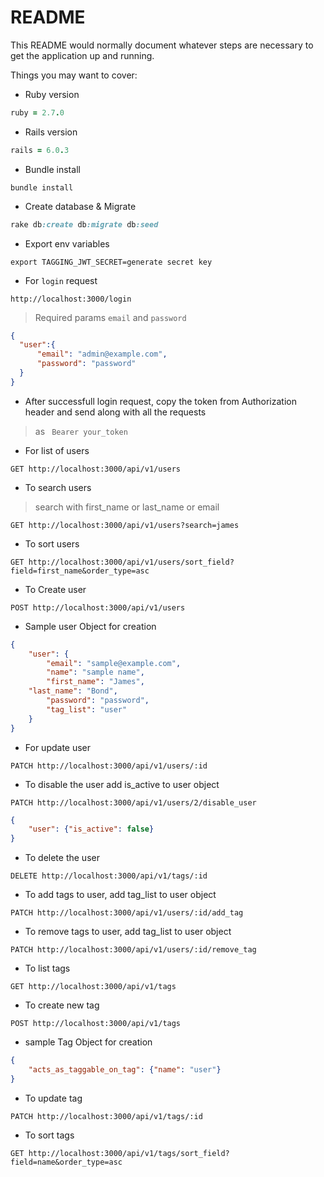 # README

This README would normally document whatever steps are necessary to get the
application up and running.

Things you may want to cover:

* Ruby version
```ruby
ruby = 2.7.0
```

* Rails version
```ruby
rails = 6.0.3
```
* Bundle install
```
bundle install
```
* Create database & Migrate
```ruby
rake db:create db:migrate db:seed
```

* Export env variables
```env
export TAGGING_JWT_SECRET=generate secret key
```
* For ` login ` request

```http
http://localhost:3000/login
```
> Required params ` email ` and ` password ` 
```json
{
  "user":{
	  "email": "admin@example.com",
	  "password": "password"
  }
}
```
* After successfull login request, copy the token from Authorization header and send along with all the requests

> as  ` Bearer your_token`

* For list of users
```http
GET http://localhost:3000/api/v1/users
```

* To search users
> search with first_name or last_name or email
```http
GET http://localhost:3000/api/v1/users?search=james
```

* To sort users
```http
GET http://localhost:3000/api/v1/users/sort_field?field=first_name&order_type=asc
```
* To Create user
```http
POST http://localhost:3000/api/v1/users
```

* Sample user Object for creation

```json
{
	"user": {
		"email": "sample@example.com",
		"name": "sample name",
		"first_name": "James",
    "last_name": "Bond",
		"password": "password",
		"tag_list": "user"
	}
}
```
* For update user
```http
PATCH http://localhost:3000/api/v1/users/:id
```
* To disable the user add is_active to user object
```http
PATCH http://localhost:3000/api/v1/users/2/disable_user
```
```json
{
	"user": {"is_active": false}
}
```
* To delete the user
```http
DELETE http://localhost:3000/api/v1/tags/:id
```
* To add tags to user, add tag_list to user object
```http
PATCH http://localhost:3000/api/v1/users/:id/add_tag
```
* To remove tags to user, add tag_list to user object
```http
PATCH http://localhost:3000/api/v1/users/:id/remove_tag
```

* To list tags
```http
GET http://localhost:3000/api/v1/tags
```
* To create new tag
```http
POST http://localhost:3000/api/v1/tags
```
* sample Tag Object for creation

```json
{
	"acts_as_taggable_on_tag": {"name": "user"}
}
```

* To update tag
```http
PATCH http://localhost:3000/api/v1/tags/:id
```

* To sort tags
```http
GET http://localhost:3000/api/v1/tags/sort_field?field=name&order_type=asc
```